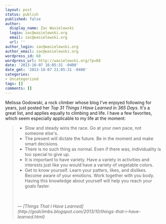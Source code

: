 ```yaml
---
layout: post
status: publish
published: false
author:
  display_name: Zac Wasielewski
  login: zac@wasielewski.org
  email: zac@wasielewski.org
  url: ''
author_login: zac@wasielewski.org
author_email: zac@wasielewski.org
wordpress_id: 68
wordpress_url: http://wasielewski.org/?p=68
date: '2013-10-07 16:05:31 -0400'
date_gmt: '2013-10-07 21:05:31 -0400'
categories:
- Uncategorized
tags: []
comments: []
---
```

<p>Melissa Godowski, a rock climber whose blog I've enjoyed following for years, just posted her <em>Top 31 Things I Have Learned in 365 Days</em>. It's a great list, and applies equally to climbing and life. I have a few favorites, which seem especially applicable to my life at the moment:</p>
<blockquote>
<ul>
<li>Slow and steady wins the race. Go at your own pace, not someone else's.</li>
<li>The present will dictate the future. Be in the moment and make smart decisions.</li>
<li>There is no such thing as normal. Even if there was, individuality is too special to give up.</li>
<li>It is important to have variety. Have a variety in activities and interests just like you would have a variety of vegetable colors.</li>
<li>Get to know yourself. Learn your patters, likes, and dislikes. Become aware of your emotions. Work together with you body. Having this knowledge about yourself will help you reach your goals faster.</li><br />
</ul><br />
— <cite>[Things That I Have Learned](http://godclimbs.blogspot.com/2013/10/things-that-i-have-learned.html)</cite></blockquote></p>
